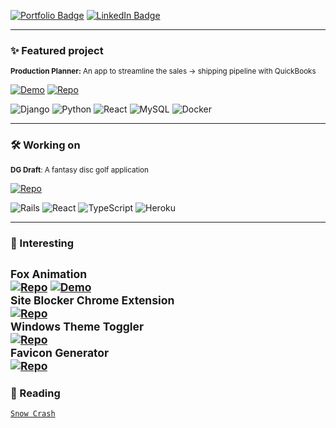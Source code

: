 [![Portfolio Badge](https://img.shields.io/badge/Portfolio-74aa9c?style=for-the-badge)](https://michellef.dev)
[![LinkedIn Badge](https://img.shields.io/badge/LinkedIn-0077B5?style=for-the-badge)](https://www.linkedin.com/in/mflandin/)

---

### ✨ Featured project

<sub>**Production Planner:** An app to streamline the sales → shipping pipeline with QuickBooks</sub>  

[![Demo](https://img.shields.io/badge/Demo-FFF6DA?style=flat&logo=google-chrome&logoColor=000000)](https://production-planner.michellef.dev)
[![Repo](https://img.shields.io/badge/Repo-FFF6DA?style=flat&logo=github&logoColor=000000)](https://github.com/michellevit/Production-Planner)

![Django](https://img.shields.io/badge/django-fbe6a2)
![Python](https://img.shields.io/badge/python-fbe6a2)
![React](https://img.shields.io/badge/react-fbe6a2)
![MySQL](https://img.shields.io/badge/mysql-fbe6a2)
![Docker](https://img.shields.io/badge/docker-fbe6a2)


---

### 🛠️ Working on
 
<sub>**DG Draft**: A fantasy disc golf application</sub>  

[![Repo](https://img.shields.io/badge/Repo-FFC7BD?style=flat&logo=github&logoColor=000000)](https://github.com/michellevit/DG-Draft)

![Rails](https://img.shields.io/badge/rails-ff9e8d)
![React](https://img.shields.io/badge/react-ff9e8d)
![TypeScript](https://img.shields.io/badge/typescript-ff9e8d)
![Heroku](https://img.shields.io/badge/heroku-ff9e8d)

---

### 👾 Interesting
 
<sub>**Fox Animation**</sub>  
<sub>
[![Repo](https://img.shields.io/badge/Repo-e26a5c?style=flat&logo=github&logoColor=000000)](https://github.com/michellevit/Fennec-Animation)
[![Demo](https://img.shields.io/badge/Demo-e26a5c?style=flat&logo=google-chrome&logoColor=000000)](https://fennec.michellef.dev)
</sub>  
<sub>**Site Blocker Chrome Extension**</sub>  
<sub>
[![Repo](https://img.shields.io/badge/Repo-e26a5c?style=flat&logo=github&logoColor=000000)](https://github.com/michellevit/Site-Blocker-Chrome-Extension)
</sub>  
<sub>**Windows Theme Toggler**</sub>  
<sub>
[![Repo](https://img.shields.io/badge/Repo-e26a5c?style=flat&logo=github&logoColor=000000)](https://github.com/michellevit/Theme-Toggle)
</sub>  
<sub>**Favicon Generator**</sub>  
<sub>
[![Repo](https://img.shields.io/badge/Repo-e26a5c?style=flat&logo=github&logoColor=000000)](https://github.com/michellevit/Favicon-Generator)
</sub>
---
<!---

### 🦊 Working on
 
<sub>**Fox Animation**: An 8-bit inspired side-scroll animation</sub>  

[![Demo](https://img.shields.io/badge/Demo-FFC7BD?style=flat&logo=google-chrome&logoColor=000000)](https://fennec.michellef.dev)
[![Repo](https://img.shields.io/badge/Repo-FFC7BD?style=flat&logo=github&logoColor=000000)](https://github.com/michellevit/Fennec-Animation)

![Next.js](https://img.shields.io/badge/next.js-ff9e8d)
![React](https://img.shields.io/badge/react-ff9e8d)
![TypeScript](https://img.shields.io/badge/typescript-ff9e8d)
![JavaScript](https://img.shields.io/badge/javascript-ff9e8d)


---
-->

### 📖 Reading  
[`Snow Crash`](https://www.goodreads.com/book/show/61240297-snow-crash)   
